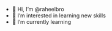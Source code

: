 - 👋 Hi, I’m @raheelbro
- 👀 I’m interested in learning new skills
- 🌱 I’m currently learning 


<!---
raheelbro/raheelbro is a ✨ special ✨ repository because its `README.md` (this file) appears on your GitHub profile.
You can click the Preview link to take a look at your changes.
--->
